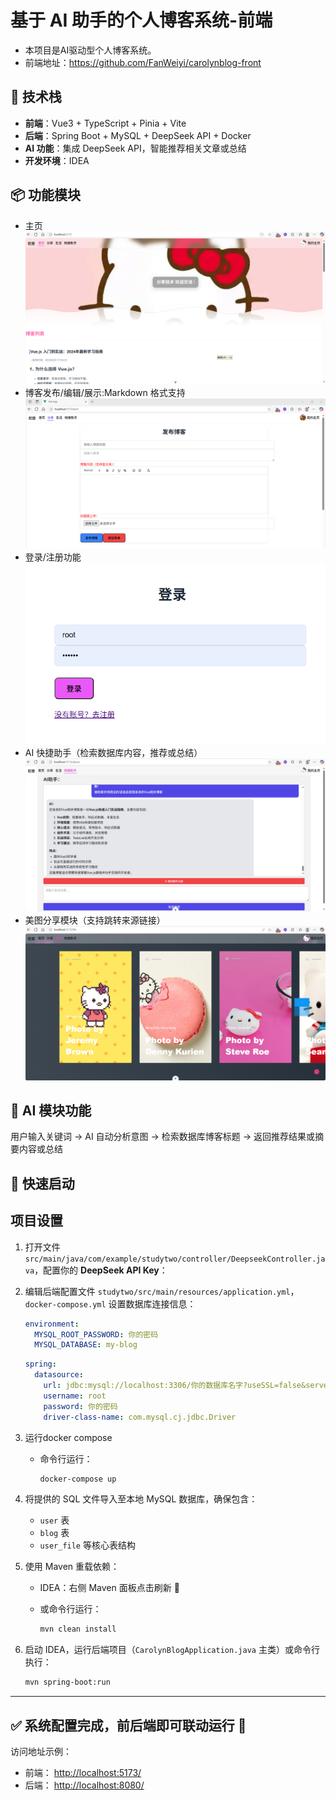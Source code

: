 # 基于 AI 助手的个人博客系统-前端

* 本项目是AI驱动型个人博客系统。
* 前端地址：https://github.com/FanWeiyi/carolynblog-front

## 🔧 技术栈

- **前端**：Vue3 + TypeScript + Pinia + Vite
- **后端**：Spring Boot + MySQL + DeepSeek API + Docker
- **AI 功能**：集成 DeepSeek API，智能推荐相关文章或总结
- **开发环境**：IDEA

## 📦 功能模块

- 主页
![主页](images/ce3424046938647c2c351cbc79877f8.png)
- 博客发布/编辑/展示:Markdown 格式支持
![博客](images/3c0185a3e6183675378d358e55cde88.png)
- 登录/注册功能
![登录](images/a9fc7517208c75a8d0a8a6f3c544763.png)
- AI 快捷助手（检索数据库内容，推荐或总结）
![AI](images/0ddb607450cfcd4281dbc1f6353f5a9.png)
- 美图分享模块（支持跳转来源链接）
![生活](images/fd2c09b8d53fdf942c710f248a4d6d2.png)

## 🧠 AI 模块功能

用户输入关键词 → AI 自动分析意图 → 检索数据库博客标题 → 返回推荐结果或摘要内容或总结

## 🚀 快速启动

## 项目设置
1. 打开文件
   `src/main/java/com/example/studytwo/controller/DeepseekController.java`，配置你的 **DeepSeek API Key**：

2. 编辑后端配置文件
   `studytwo/src/main/resources/application.yml`，`docker-compose.yml` 设置数据库连接信息：

    ```application.yml
    environment:
      MYSQL_ROOT_PASSWORD: 你的密码
      MYSQL_DATABASE: my-blog         
    ```

   ```application.yml
   spring:
     datasource:
       url: jdbc:mysql://localhost:3306/你的数据库名字?useSSL=false&serverTimezone=Asia/Shanghai
       username: root
       password: 你的密码
       driver-class-name: com.mysql.cj.jdbc.Driver
   ```

3. 运行docker compose

   * 命令行运行：

     ```bash
     docker-compose up
     ```
     
4. 将提供的 SQL 文件导入至本地 MySQL 数据库，确保包含：

    * `user` 表
    * `blog` 表
    * `user_file` 等核心表结构


5. 使用 Maven 重载依赖：

    * IDEA：右侧 Maven 面板点击刷新 🔄
    * 或命令行运行：

      ```bash
      mvn clean install
      ```

6. 启动 IDEA，运行后端项目（`CarolynBlogApplication.java` 主类）或命令行执行：

   ```bash
   mvn spring-boot:run
   ```

---

## ✅ 系统配置完成，前后端即可联动运行 🎉

访问地址示例：

* 前端： [http://localhost:5173/](http://localhost:5173/)
* 后端： [http://localhost:8080/](http://localhost:8080/)

